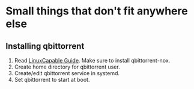 # Small things that don't fit anywhere else

## Installing qbittorrent

1. Read [LinuxCapable Guide](https://linuxcapable.com/install-qbittorrent-on-debian-linux/).  Make sure to install qbittorrent-nox.
2. Create home directory for qbittorrent user.
3. Create/edit qbittorrent service in systemd.
4. Set qbittorrent to start at boot.
